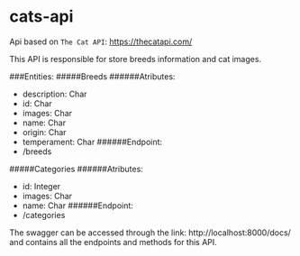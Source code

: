 # cats-api

Api based on `The Cat API`: https://thecatapi.com/ 

This API is responsible for store breeds information and cat images.

###Entities: 
#####Breeds
######Atributes: 
- description: Char
- id: Char
- images: Char 
- name: Char
- origin: Char
- temperament: Char
######Endpoint:
- /breeds

#####Categories
######Atributes: 
- id: Integer
- images: Char 
- name: Char
######Endpoint:
- /categories

The swagger can be accessed through the link: http://localhost:8000/docs/ and contains all the endpoints and methods for this API.